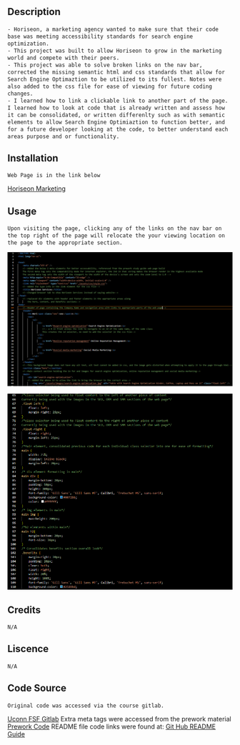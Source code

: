 # <Horiseon-Refactor>

## Description
    - Horiseon, a marketing agency wanted to make sure that their code base was meeting accessibility standards for search engine optimization.
    - This project was built to allow Horiseon to grow in the marketing world and compete with their peers.
    - This project was able to solve broken links on the nav bar, corrected the missing semantic html and css standards that allow for Search Engine Optimaztion to be utilized to its fullest. Notes were also added to the css file for ease of viewing for future coding changes.
    - I learned how to link a clickable link to another part of the page. I learned how to look at code that is already written and assess how it can be consolidated, or written differenlty such as with semantic elements to allow Search Engine Optimiaztion to function better, and for a future developer looking at the code, to better understand each areas purpose and or functionality.

## Installation
    Web Page is in the link below
[Horiseon Marketing](https://neglon.github.io/horiseon-refactor)

## Usage
    Upon visiting the page, clicking any of the links on the nav bar on the top right of the page will relocate the your viewing location on the page to the appropriate section.
   
![Screenshots of a part of commentented html file](assets/images/htmlupdates.PNG)
   
![Screenshots of a part of commentented css file](assets/images/css.PNG)
   

## Credits
    N/A

## Liscence
    N/A

## Code Source
    Original code was accessed via the course gitlab.
[Uconn FSF Gitlab](https://git.bootcampcontent.com/University-of-Connecticut/CONN-VIRT-FSF-PT-11-2023-U-LOLC)
    Extra meta tags were accessed from the prework material
[Prework Code](https://bootcampspot.instructure.com/courses/4747/pages/3-dot-1-3-review-how-html-structures-a-webpage?module_item_id=997463)
    README file code links were found at:
[Git Hub README Guide](https://coding-boot-camp.github.io/full-stack/github/professional-readme-guide)